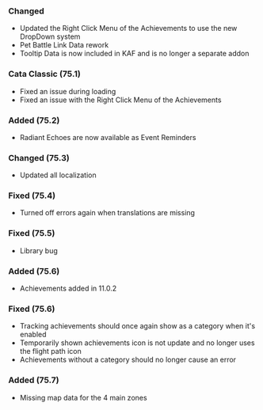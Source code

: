 ### Changed
- Updated the Right Click Menu of the Achievements to use the new DropDown system
- Pet Battle Link Data rework
- Tooltip Data is now included in KAF and is no longer a separate addon

### Cata Classic (75.1)
- Fixed an issue during loading
- Fixed an issue with the Right Click Menu of the Achievements

### Added (75.2)
- Radiant Echoes are now available as Event Reminders

### Changed (75.3)
- Updated all localization

### Fixed (75.4)
- Turned off errors again when translations are missing

### Fixed (75.5)
- Library bug

### Added (75.6)
- Achievements added in 11.0.2

### Fixed (75.6)
- Tracking achievements should once again show as a category when it's enabled
- Temporarily shown achievements icon is not update and no longer uses the flight path icon
- Achievements without a category should no longer cause an error

### Added (75.7)
- Missing map data for the 4 main zones